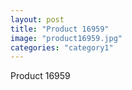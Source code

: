 ```yaml
---
layout: post
title: "Product 16959"
image: "product16959.jpg"
categories: "category1"
---
```

Product 16959
